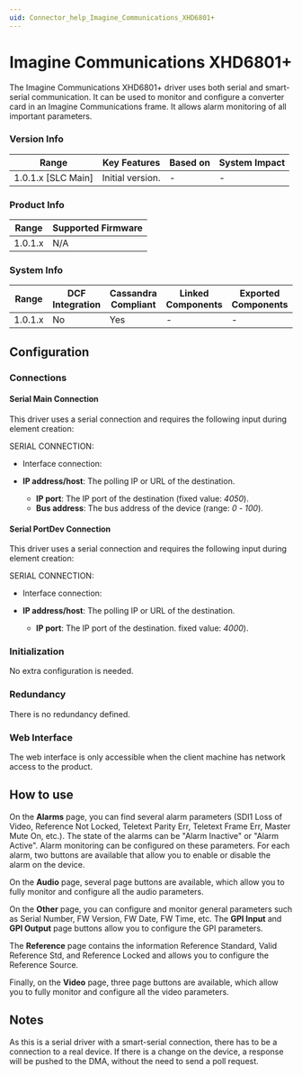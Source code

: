 ```yaml
---
uid: Connector_help_Imagine_Communications_XHD6801+
---
```


# Imagine Communications XHD6801+

The Imagine Communications XHD6801+ driver uses both serial and smart-serial communication. It can be used to monitor and configure a converter card in an Imagine Communications frame. It allows alarm monitoring of all important parameters.

### Version Info

| **Range**            | **Key Features** | **Based on** | **System Impact** |
|----------------------|------------------|--------------|-------------------|
| 1.0.1.x \[SLC Main\] | Initial version. | \-           | \-                |

### Product Info

| **Range** | **Supported Firmware** |
|-----------|------------------------|
| 1.0.1.x   | N/A                    |

### System Info

| **Range** | **DCF Integration** | **Cassandra Compliant** | **Linked Components** | **Exported Components** |
|-----------|---------------------|-------------------------|-----------------------|-------------------------|
| 1.0.1.x   | No                  | Yes                     | \-                    | \-                      |

## Configuration

### Connections

#### Serial Main Connection

This driver uses a serial connection and requires the following input during element creation:

SERIAL CONNECTION:

- Interface connection:

- **IP address/host**: The polling IP or URL of the destination.
  - **IP port**: The IP port of the destination (fixed value: *4050*).
  - **Bus address**: The bus address of the device (range: *0* - *100*).

#### Serial PortDev Connection

This driver uses a serial connection and requires the following input during element creation:

SERIAL CONNECTION:

- Interface connection:

- **IP address/host**: The polling IP or URL of the destination.
  - **IP port**: The IP port of the destination. fixed value: *4000*).

### Initialization

No extra configuration is needed.

### Redundancy

There is no redundancy defined.

### Web Interface

The web interface is only accessible when the client machine has network access to the product.

## How to use

On the **Alarms** page, you can find several alarm parameters (SDI1 Loss of Video, Reference Not Locked, Teletext Parity Err, Teletext Frame Err, Master Mute On, etc.). The state of the alarms can be "Alarm Inactive" or "Alarm Active". Alarm monitoring can be configured on these parameters. For each alarm, two buttons are available that allow you to enable or disable the alarm on the device.

On the **Audio** page, several page buttons are available, which allow you to fully monitor and configure all the audio parameters.

On the **Other** page, you can configure and monitor general parameters such as Serial Number, FW Version, FW Date, FW Time, etc. The **GPI Input** and **GPI Output** page buttons allow you to configure the GPI parameters.

The **Reference** page contains the information Reference Standard, Valid Reference Std, and Reference Locked and allows you to configure the Reference Source.

Finally, on the **Video** page, three page buttons are available, which allow you to fully monitor and configure all the video parameters.

## Notes

As this is a serial driver with a smart-serial connection, there has to be a connection to a real device. If there is a change on the device, a response will be pushed to the DMA, without the need to send a poll request.
